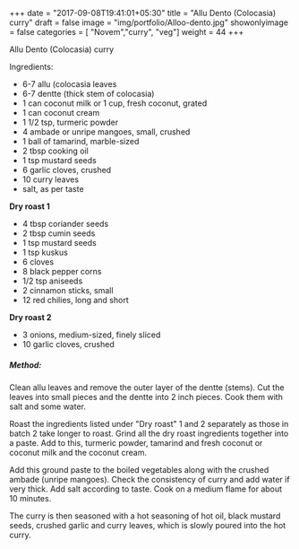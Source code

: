 +++
date = "2017-09-08T19:41:01+05:30"
title = "Allu Dento (Colocasia) curry"
draft = false
image = "img/portfolio/Alloo-dento.jpg"
showonlyimage = false
categories = [ "Novem","curry", "veg"] 
weight = 44
+++


Allu Dento (Colocasia) curry
<!--more-->


Ingredients:

  - 6-7 allu (colocasia leaves
  - 6-7 dentte (thick stem of colocasia)
  - 1 can coconut milk or 1 cup, fresh coconut, grated
  - 1 can coconut cream
  - 1 1/2 tsp, turmeric powder
  - 4 ambade or unripe mangoes, small,
    crushed
  - 1 ball of tamarind, marble-sized
  - 2 tbsp cooking oil
  - 1 tsp mustard seeds
  - 6 garlic cloves, crushed
  - 10 curry leaves
  - salt, as per taste

**Dry roast 1**

  - 4 tbsp coriander seeds
  - 2 tbsp cumin seeds
  - 1 tsp mustard seeds
  - 1 tsp kuskus
  - 6 cloves
  - 8 black pepper corns
  - 1/2 tsp aniseeds
  - 2 cinnamon sticks, small
  - 12 red chilies, long and short

**Dry roast 2**

  - 3 onions, medium-sized, finely sliced
  - 10 garlic cloves, crushed

##### Method:

Clean allu leaves and remove the outer layer of the dentte (stems). Cut
the leaves into small pieces and the dentte into 2 inch pieces. Cook
them with salt and some water.

Roast the ingredients listed under "Dry roast" 1 and 2 separately as
those in batch 2 take longer to roast. Grind all the dry roast
ingredients together into a paste. Add to this, turmeric powder,
tamarind and fresh coconut or coconut milk and the coconut cream.

Add this ground paste to the boiled vegetables along with the crushed
ambade (unripe mangoes). Check the consistency of curry and add water if
very thick. Add salt according to taste. Cook on a medium flame for
about 10 minutes.

The curry is then seasoned with a hot seasoning of hot oil, black
mustard seeds, crushed garlic and curry leaves, which is slowly poured
into the hot curry.

